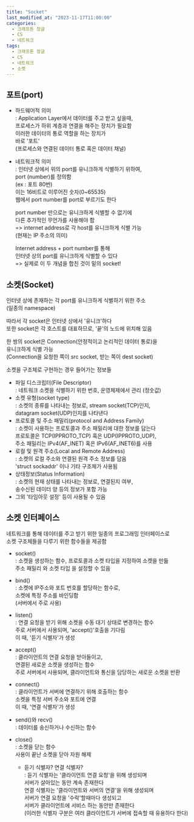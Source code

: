 ```yaml
---
title: "Socket"
last_modified_at: "2023-11-17T11:00:00"
categories:
  - 크래프톤 정글
  - CS
  - 네트워크
tags:
  - 크래프톤 정글
  - CS
  - 네트워크
  - 소켓
---
```


## 포트(port)
 - 하드웨어적 의미 <br>
   : Application Layer에서 데이터를 주고 받고 싶을때,<br>
     프로세스가 하위 계층과 연결을 해주는 장치가 필요함<br>
     이러한 데이터의 통로 역할을 하는 장치가<br>
     바로 '포트'<br>
     (프로세스와 연결된 데이터 통로 혹은 데이터 채널)<br>

 - 네트워크적 의미<br>
   : 인터넷 상에서 위의 port를 유니크하게 식별하기 위하여,<br>
     port (number)를 정의함<br>
     (ex : 포트 80번)<br>
     이는 16비트로 이루어진 숫자(0~65535)<br>
     웹에서 port number를 port로 부르기도 한다<br>

     port number 만으로는 유니크하게 식별할 수 없기에<br>
     다른 추가적인 무언가를 사용해야 함<br>
     => internet address로 각 host를 유니크하게 식별 가능<br>
        (현재는 IP 주소의 의미)<br>

     Internet address + port number를 통해<br>
     인터넷 상의 port를 유니크하게 식별할 수 있다<br>
     => 실제로 이 두 개념을 합친 것이 밑의 socket!

## 소켓(Socket)
 인터넷 상에 존재하는 각 port를 유니크하게 식별하기 위한 주소<br>
 (일종의 namespace)<br>

 따라서 각 socket은 인터넷 상에서 '유니크'하다<br>
 또한 socket은 각 호스트를 대표하므로, '끝'의 노드에 위치해 있음<br>
 
 한 쌍의 socket은 Connection(안정적이고 논리적인 데이터 통로)을<br>
 유니크하게 식별 가능<br>
 (Connection을 요청한 쪽이 src socket, 받는 쪽이 dest socket)<br>

 소켓을 구조체로 구현하는 경우 들어가는 정보들<br>
  - 파일 디스크립터(File Descriptor)<br>
    : 네트워크 소켓을 식별하기 위한 번호, 운영체제에서 관리 (정숫값)<br>
  - 소켓 유형(socket type)<br>
    : 소켓의 종류를 나타내는 정보로, stream socket(TCP)인지,<br>
      datagram socket(UDP)인지를 나타낸다<br>
  - 프로토콜 및 주소 패밀리(protocol and Address Family)<br>
    : 소켓이 사용하는 프로토콜과 주소 패밀리에 대한 정보를 담는다<br>
      프로토콜은 TCP(IPPROTO_TCP) 혹은 UDP(IPPROTO_UDP),<br>
      주소 패밀리는 IPv4(AF_INET) 혹은 IPv6(AF_INET6)를 사용<br>
  - 로컬 및 원격 주소(Local and Remote Address)<br>
    : 소켓의 로컬 주소와 연결된 원격 주소 정보를 담음<br>
      'struct sockaddr' 이나 기타 구조체가 사용됨<br>
  - 상태정보(Status Information)<br>
    : 소켓의 현재 상태를 나타내는 정보로, 연결된지 여부,<br>
      송수신된 데이터 양 등의 정보가 포함 가능<br>
  - 그외 '타임아웃 설정' 등이 사용될 수 있음<br>

## 소켓 인터페이스
 네트워크를 통해 데이터를 주고 받기 위한 일종의 프로그래밍 인터페이스로<br>
 소켓 구조체들을 다루기 위한 함수들을 제공함<br>

 - socket()<br>
  : 소켓을 생성하는 함수, 프로토콜과 소켓 타입을 지정하여 소켓을 만듦<br>
   주소 패밀리 와 소켓 타입 을 설정할 수 있음<br>
 - bind()<br>
  : 소켓에 IP주소와 포트 번호를 할당하는 함수로,<br>
    소켓에 특정 주소를 바인딩함<br>
    (서버에서 주로 사용)<br>
 - listen()<br>
  : 연결 요청을 받기 위해 소켓을 수동 대기 상태로 변경하는 함수<br>
    주로 서버에서 사용되며, 'accept()'호출을 기다림<br>
    이 때, '듣기 식별자'가 생성<br>
 - accept()<br>
  : 클라이언트의 연결 요청을 받아들이고,<br>
    연결된 새로운 소켓을 생성하는 함수<br>
    주로 서버에서 사용되며, 클라이언트와 통신을 담당하는 새로운 소켓을 반환<br>
 - connect()<br>
  : 클라이언트가 서버에 연결하기 위해 호출하는 함수<br>
    소켓을 특정 서버 주소와 포트에 연결<br>
    이 때, '연결 식별자'가 생성<br>
 - send()와 recv() <br>
  : 데이터를 송신하거나 수신하는 함수<br>
 - close()<br>
  : 소켓을 닫는 함수<br>
    사용이 끝난 소켓을 닫아 자원 해제<br>
  
    - 듣기 식별자? 연결 식별자?<br>
      : 듣기 식별자는 '클라이언트 연결 요청'을 위해 생성되며<br>
        서버가 살아있는 동안 계속 존재한다<br>
        연결 식별자는 '클라이언트와 서버의 연결'을 위해 생성되며<br>
        서버가 연결 요청을 '수락'할때마다 생성되고<br>
        서버가 클라이언트에 서비스 하는 동안만 존재한다<br>
        (이러한 식별자 구분은 여러 클라이언트가 서버에 접속할 때 유용하다 한다)<br>

